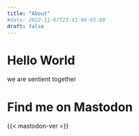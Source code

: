 ```yaml
---
title: "About"
#date: 2022-11-07T23:43:06-05:00
draft: false
---
```


# Hello World

we are sentient together

# Find me on Mastodon

{{< mastodon-ver >}}
